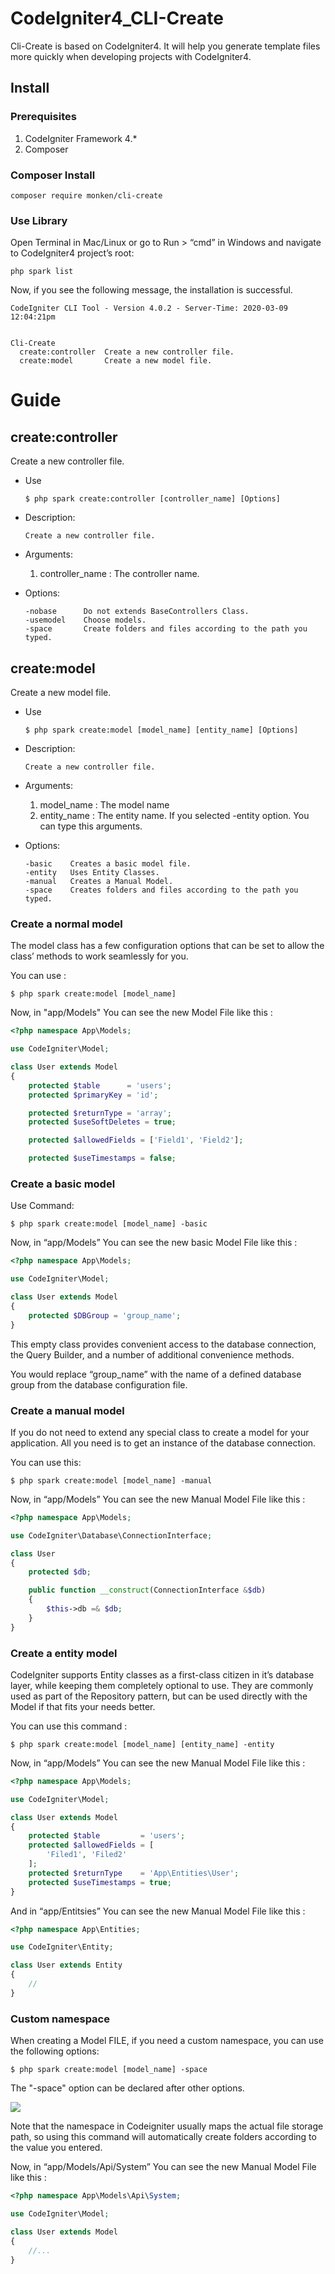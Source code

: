 # CodeIgniter4_CLI-Create

Cli-Create is based on CodeIgniter4. It will help you generate template files more quickly when developing projects with CodeIgniter4.

## Install

### Prerequisites
1. CodeIgniter Framework 4.*
2. Composer

### Composer Install

```
composer require monken/cli-create
```
### Use Library

Open Terminal in Mac/Linux or go to Run > “cmd” in Windows and navigate to CodeIgniter4 project’s root:

```
php spark list
```

Now, if you see the following message, the installation is successful.

```
CodeIgniter CLI Tool - Version 4.0.2 - Server-Time: 2020-03-09 12:04:21pm


Cli-Create
  create:controller  Create a new controller file.
  create:model       Create a new model file.
```

# Guide

## create:controller

Create a new controller file.

* Use
    ```
    $ php spark create:controller [controller_name] [Options]
    ```

* Description:
    ```
    Create a new controller file.
    ```
* Arguments:
    1. controller_name : The controller name.

* Options:
    ```
    -nobase      Do not extends BaseControllers Class.
    -usemodel    Choose models.
    -space       Create folders and files according to the path you typed.
    ```
    
## create:model

Create a new model file.

* Use
    ```
    $ php spark create:model [model_name] [entity_name] [Options]
    ```

* Description:
    ```
    Create a new controller file.
    ```
* Arguments:
    1. model_name : The model name
    2. entity_name : The entity name. If you selected -entity option. You can type this arguments.
* Options:
    ```
    -basic    Creates a basic model file.
    -entity   Uses Entity Classes.
    -manual   Creates a Manual Model.
    -space    Creates folders and files according to the path you typed.
    ```

### Create a normal model

The model class has a few configuration options that can be set to allow the class’ methods to work seamlessly for you.

You can use :

```
$ php spark create:model [model_name]
```

Now, in "app/Models" You can see the new Model File like this :

```php
<?php namespace App\Models;

use CodeIgniter\Model;

class User extends Model
{
    protected $table      = 'users';
    protected $primaryKey = 'id';

    protected $returnType = 'array';
    protected $useSoftDeletes = true;

    protected $allowedFields = ['Field1', 'Field2'];

    protected $useTimestamps = false;
```

### Create a basic model

Use Command:

```
$ php spark create:model [model_name] -basic
```

Now, in “app/Models” You can see the new basic Model File like this :

```php
<?php namespace App\Models;

use CodeIgniter\Model;

class User extends Model
{
    protected $DBGroup = 'group_name';
}
```

This empty class provides convenient access to the database connection, the Query Builder, and a number of additional convenience methods.

You would replace “group_name” with the name of a defined database group from the database configuration file.

### Create a manual model

If you do not need to extend any special class to create a model for your application. All you need is to get an instance of the database connection.

You can use this:

```
$ php spark create:model [model_name] -manual
```

Now, in “app/Models” You can see the new Manual Model File like this :

```php
<?php namespace App\Models;

use CodeIgniter\Database\ConnectionInterface;

class User
{
    protected $db;

    public function __construct(ConnectionInterface &$db)
    {
        $this->db =& $db;
    }
}
```

### Create a entity model

CodeIgniter supports Entity classes as a first-class citizen in it’s database layer, while keeping them completely optional to use. They are commonly used as part of the Repository pattern, but can be used directly with the Model if that fits your needs better.

You can use this command :

```
$ php spark create:model [model_name] [entity_name] -entity
```
Now, in “app/Models” You can see the new Manual Model File like this :

```php
<?php namespace App\Models;

use CodeIgniter\Model;

class User extends Model
{
    protected $table         = 'users';
    protected $allowedFields = [
        'Filed1', 'Filed2'
    ];
    protected $returnType    = 'App\Entities\User';
    protected $useTimestamps = true;
}
```

And in “app/Entitsies” You can see the new Manual Model File like this :

```php
<?php namespace App\Entities;

use CodeIgniter\Entity;

class User extends Entity
{
    //
}
```

### Custom namespace

When creating a Model FILE, if you need a custom namespace, you can use the following options:

```
$ php spark create:model [model_name] -space
```

The "-space" option can be declared after other options.

![](https://i.imgur.com/cXC9hW2.png)

Note that the namespace in Codeigniter usually maps the actual file storage path, so using this command will automatically create folders according to the value you entered.

Now, in “app/Models/Api/System” You can see the new Manual Model File like this :

```php
<?php namespace App\Models\Api\System;

use CodeIgniter\Model;

class User extends Model
{
    //...
}
```

